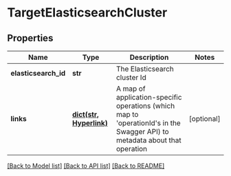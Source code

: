 # TargetElasticsearchCluster

## Properties
Name | Type | Description | Notes
------------ | ------------- | ------------- | -------------
**elasticsearch_id** | **str** | The Elasticsearch cluster Id | 
**links** | [**dict(str, Hyperlink)**](Hyperlink.md) | A map of application-specific operations (which map to &#39;operationId&#39;s in the Swagger API) to metadata about that operation | [optional] 

[[Back to Model list]](../README.md#documentation-for-models) [[Back to API list]](../README.md#documentation-for-api-endpoints) [[Back to README]](../README.md)


